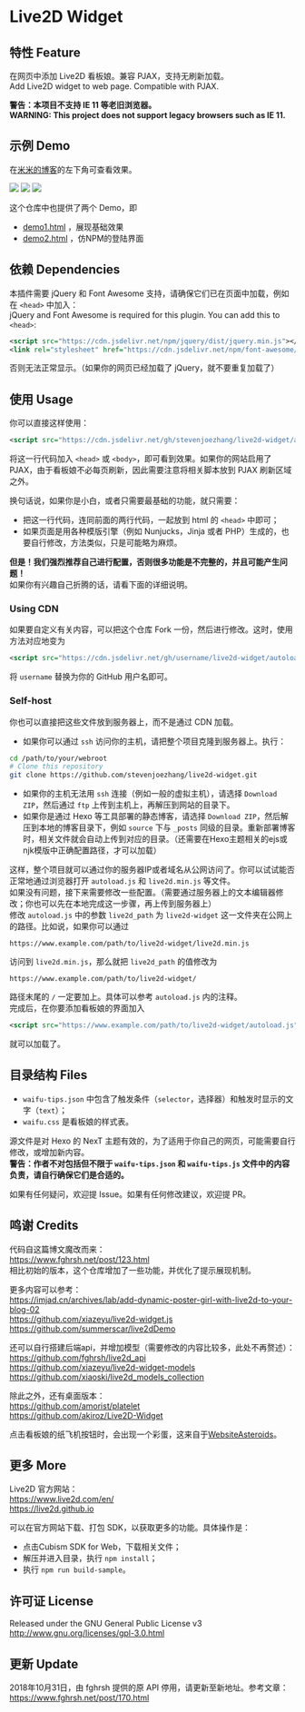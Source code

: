 # Live2D Widget

## 特性 Feature

在网页中添加 Live2D 看板娘。兼容 PJAX，支持无刷新加载。  
Add Live2D widget to web page. Compatible with PJAX.

**警告：本项目不支持 IE 11 等老旧浏览器。**  
**WARNING: This project does not support legacy browsers such as IE 11.**

## 示例 Demo

在[米米的博客](https://zhangshuqiao.org)的左下角可查看效果。

![](assets/screenshot-1.png)
![](assets/screenshot-2.png)
![](assets/screenshot-3.png)

这个仓库中也提供了两个 Demo，即

- [demo1.html](https://mi.js.org/live2d-widget/demo/demo1.html) ，展现基础效果
- [demo2.html](https://mi.js.org/live2d-widget/demo/demo2.html) ，仿NPM的登陆界面

## 依赖 Dependencies

本插件需要 jQuery 和 Font Awesome 支持，请确保它们已在页面中加载，例如在 `<head>` 中加入：  
jQuery and Font Awesome is required for this plugin. You can add this to `<head>`:
```xml
<script src="https://cdn.jsdelivr.net/npm/jquery/dist/jquery.min.js"></script>
<link rel="stylesheet" href="https://cdn.jsdelivr.net/npm/font-awesome/css/font-awesome.min.css">
```
否则无法正常显示。（如果你的网页已经加载了 jQuery，就不要重复加载了）

## 使用 Usage

你可以直接这样使用：
```xml
<script src="https://cdn.jsdelivr.net/gh/stevenjoezhang/live2d-widget/autoload.js"></script>
```
将这一行代码加入 `<head>` 或 `<body>`，即可看到效果。如果你的网站启用了 PJAX，由于看板娘不必每页刷新，因此需要注意将相关脚本放到 PJAX 刷新区域之外。

换句话说，如果你是小白，或者只需要最基础的功能，就只需要：
- 把这一行代码，连同前面的两行代码，一起放到 html 的 `<head>` 中即可；
- 如果页面是用各种模版引擎（例如 Nunjucks，Jinja 或者 PHP）生成的，也要自行修改，方法类似，只是可能略为麻烦。

**但是！我们强烈推荐自己进行配置，否则很多功能是不完整的，并且可能产生问题！**  
如果你有兴趣自己折腾的话，请看下面的详细说明。

### Using CDN

如果要自定义有关内容，可以把这个仓库 Fork 一份，然后进行修改。这时，使用方法对应地变为
```xml
<script src="https://cdn.jsdelivr.net/gh/username/live2d-widget/autoload.js"></script>
```
将 `username` 替换为你的 GitHub 用户名即可。

### Self-host

你也可以直接把这些文件放到服务器上，而不是通过 CDN 加载。

- 如果你可以通过 `ssh` 访问你的主机，请把整个项目克隆到服务器上。执行：
```bash
cd /path/to/your/webroot
# Clone this repository
git clone https://github.com/stevenjoezhang/live2d-widget.git
```
- 如果你的主机无法用 `ssh` 连接（例如一般的虚拟主机），请选择 `Download ZIP`，然后通过 `ftp` 上传到主机上，再解压到网站的目录下。
- 如果你是通过 Hexo 等工具部署的静态博客，请选择 `Download ZIP`，然后解压到本地的博客目录下，例如 `source` 下与 `_posts` 同级的目录。重新部署博客时，相关文件就会自动上传到对应的目录。（还需要在Hexo主题相关的ejs或njk模版中正确配置路径，才可以加载）

这样，整个项目就可以通过你的服务器IP或者域名从公网访问了。你可以试试能否正常地通过浏览器打开 `autoload.js` 和 `live2d.min.js` 等文件。  
如果没有问题，接下来需要修改一些配置。（需要通过服务器上的文本编辑器修改；你也可以先在本地完成这一步骤，再上传到服务器上）  
修改 `autoload.js` 中的参数 `live2d_path` 为 `live2d-widget` 这一文件夹在公网上的路径。比如说，如果你可以通过
```
https://www.example.com/path/to/live2d-widget/live2d.min.js
```
访问到 `live2d.min.js`，那么就把 `live2d_path` 的值修改为
```
https://www.example.com/path/to/live2d-widget/
```
路径末尾的 `/` 一定要加上。具体可以参考 `autoload.js` 内的注释。  
完成后，在你要添加看板娘的界面加入
```xml
<script src="https://www.example.com/path/to/live2d-widget/autoload.js"></script>
```
就可以加载了。

## 目录结构 Files

- `waifu-tips.json` 中包含了触发条件（`selector`，选择器）和触发时显示的文字（`text`）；
- `waifu.css` 是看板娘的样式表。

源文件是对 Hexo 的 NexT 主题有效的，为了适用于你自己的网页，可能需要自行修改，或增加新内容。  
**警告：作者不对包括但不限于 `waifu-tips.json` 和 `waifu-tips.js` 文件中的内容负责，请自行确保它们是合适的。**

如果有任何疑问，欢迎提 Issue。如果有任何修改建议，欢迎提 PR。

## 鸣谢 Credits

代码自这篇博文魔改而来：  
https://www.fghrsh.net/post/123.html  
相比初始的版本，这个仓库增加了一些功能，并优化了提示展现机制。

更多内容可以参考：  
https://imjad.cn/archives/lab/add-dynamic-poster-girl-with-live2d-to-your-blog-02  
https://github.com/xiazeyu/live2d-widget.js  
https://github.com/summerscar/live2dDemo

还可以自行搭建后端api，并增加模型（需要修改的内容比较多，此处不再赘述）：  
https://github.com/fghrsh/live2d_api  
https://github.com/xiazeyu/live2d-widget-models  
https://github.com/xiaoski/live2d_models_collection

除此之外，还有桌面版本：  
https://github.com/amorist/platelet  
https://github.com/akiroz/Live2D-Widget

点击看板娘的纸飞机按钮时，会出现一个彩蛋，这来自于[WebsiteAsteroids](http://www.websiteasteroids.com)。

## 更多 More

Live2D 官方网站：  
https://www.live2d.com/en/  
https://live2d.github.io

可以在官方网站下载、打包 SDK，以获取更多的功能。具体操作是：
- 点击Cubism SDK for Web，下载相关文件；
- 解压并进入目录，执行 `npm install`；
- 执行 `npm run build-sample`。

## 许可证 License

Released under the GNU General Public License v3  
http://www.gnu.org/licenses/gpl-3.0.html

## 更新 Update

2018年10月31日，由 fghrsh 提供的原 API 停用，请更新至新地址。参考文章：  
https://www.fghrsh.net/post/170.html
